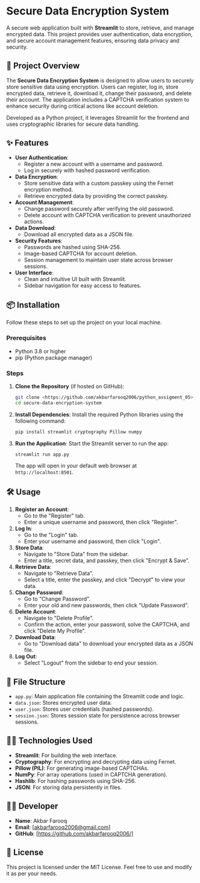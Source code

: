 # Secure Data Encryption System

A secure web application built with **Streamlit** to store, retrieve, and manage encrypted data. This project provides user authentication, data encryption, and secure account management features, ensuring data privacy and security.

## 🚀 Project Overview
The **Secure Data Encryption System** is designed to allow users to securely store sensitive data using encryption. Users can register, log in, store encrypted data, retrieve it, download it, change their password, and delete their account. The application includes a CAPTCHA verification system to enhance security during critical actions like account deletion.

Developed as a Python project, it leverages Streamlit for the frontend and uses cryptographic libraries for secure data handling.

## ✨ Features
- **User Authentication**:
  - Register a new account with a username and password.
  - Log in securely with hashed password verification.
- **Data Encryption**:
  - Store sensitive data with a custom passkey using the Fernet encryption method.
  - Retrieve encrypted data by providing the correct passkey.
- **Account Management**:
  - Change password securely after verifying the old password.
  - Delete account with CAPTCHA verification to prevent unauthorized actions.
- **Data Download**:
  - Download all encrypted data as a JSON file.
- **Security Features**:
  - Passwords are hashed using SHA-256.
  - Image-based CAPTCHA for account deletion.
  - Session management to maintain user state across browser sessions.
- **User Interface**:
  - Clean and intuitive UI built with Streamlit.
  - Sidebar navigation for easy access to features.

## 📦 Installation
Follow these steps to set up the project on your local machine.

### Prerequisites
- Python 3.8 or higher
- pip (Python package manager)

### Steps
1. **Clone the Repository** (if hosted on GitHub):
   ```bash
   git clone <https://github.com/akbarfarooq2006/python_assigment_05>
   cd secure-data-encryption-system
   ```
2. **Install Dependencies**:
   Install the required Python libraries using the following command:
   ```bash
   pip install streamlit cryptography Pillow numpy
   ```
3. **Run the Application**:
   Start the Streamlit server to run the app:
   ```bash
   streamlit run app.py
   ```
   The app will open in your default web browser at `http://localhost:8501`.

## 🛠️ Usage
1. **Register an Account**:
   - Go to the "Register" tab.
   - Enter a unique username and password, then click "Register".
2. **Log In**:
   - Go to the "Login" tab.
   - Enter your username and password, then click "Login".
3. **Store Data**:
   - Navigate to "Store Data" from the sidebar.
   - Enter a title, secret data, and passkey, then click "Encrypt & Save".
4. **Retrieve Data**:
   - Navigate to "Retrieve Data".
   - Select a title, enter the passkey, and click "Decrypt" to view your data.
5. **Change Password**:
   - Go to "Change Password".
   - Enter your old and new passwords, then click "Update Password".
6. **Delete Account**:
   - Navigate to "Delete Profile".
   - Confirm the action, enter your password, solve the CAPTCHA, and click "Delete My Profile".
7. **Download Data**:
   - Go to "Download data" to download your encrypted data as a JSON file.
8. **Log Out**:
   - Select "Logout" from the sidebar to end your session.

## 📂 File Structure
- `app.py`: Main application file containing the Streamlit code and logic.
- `data.json`: Stores encrypted user data.
- `user.json`: Stores user credentials (hashed passwords).
- `session.json`: Stores session state for persistence across browser sessions.

## 🧑‍💻 Technologies Used
- **Streamlit**: For building the web interface.
- **Cryptography**: For encrypting and decrypting data using Fernet.
- **Pillow (PIL)**: For generating image-based CAPTCHAs.
- **NumPy**: For array operations (used in CAPTCHA generation).
- **Hashlib**: For hashing passwords using SHA-256.
- **JSON**: For storing data persistently in files.

## 👨‍💻 Developer
- **Name**: Akbar Farooq
- **Email**: [akbarfarooq2006@gmail.com]
- **GitHub**: [https://github.com/akbarfarooq2006/]

## 📜 License
This project is licensed under the MIT License. Feel free to use and modify it as per your needs.